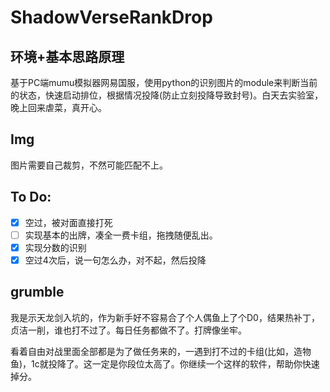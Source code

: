 # ShadowVerseRankDrop

## 环境+基本思路原理

基于PC端mumu模拟器网易国服，使用python的识别图片的module来判断当前的状态，快速启动排位，根据情况投降(防止立刻投降导致封号)。白天去实验室，晚上回来虐菜，真开心。

## Img

图片需要自己裁剪，不然可能匹配不上。

## To Do:

- [x] 空过，被对面直接打死
- [ ] 实现基本的出牌，凑全一费卡组，拖拽随便乱出。
- [x] 实现分数的识别
- [x] 空过4次后，说一句怎么办，对不起，然后投降
## grumble

我是示天龙剑入坑的，作为新手好不容易合了个人偶鱼上了个D0，结果热补丁，贞洁一削，谁也打不过了。每日任务都做不了。打牌像坐牢。

看着自由对战里面全部都是为了做任务来的，一遇到打不过的卡组(比如，造物鱼)，1c就投降了。这一定是你段位太高了。你继续一个这样的软件，帮助你快速掉分。